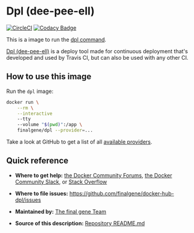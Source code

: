# Dpl (dee-pee-ell)
[![CircleCI](https://circleci.com/gh/final-gene/docker-hub-dpl/tree/master.svg?style=svg)](https://circleci.com/gh/final-gene/docker-hub-dpl/tree/master) [![Codacy Badge](https://api.codacy.com/project/badge/Grade/e3872ddb77864b82bb0674ccaf5b5c55)](https://www.codacy.com/app/final-gene/docker-hub-dpl?utm_source=github.com&amp;utm_medium=referral&amp;utm_content=final-gene/docker-hub-dpl&amp;utm_campaign=Badge_Grade)

This is a image to run the [dpl command](https://github.com/travis-ci/dpl).

[Dpl (dee-pee-ell)](https://github.com/travis-ci/dpl) is a deploy tool made for continuous deployment that's developed and used by Travis CI, but can also be used with any other CI.

## How to use this image
Run the `dpl` image:

```bash
docker run \
    --rm \
    --interactive
    --tty
    --volume "$(pwd)":/app \
    finalgene/dpl --provider=...
```

Take a look at GitHub to get a list of all [available providers](https://github.com/travis-ci/dpl#usage).

## Quick reference
* **Where to get help:**
[the Docker Community Forums](https://forums.docker.com), [the Docker Community Slack](https://blog.docker.com/2016/11/introducing-docker-community-directory-docker-community-slack), or [Stack Overflow](https://stackoverflow.com/search?tab=newest&q=docker)

* **Where to file issues:**
https://github.com/finalgene/docker-hub-dpl/issues

* **Maintained by:**
[The final gene Team](https://github.com/finalgene)

* **Source of this description:**
[Repository README.md](https://github.com/finalgene/docker-hub-dpl/blob/master/README.md)
